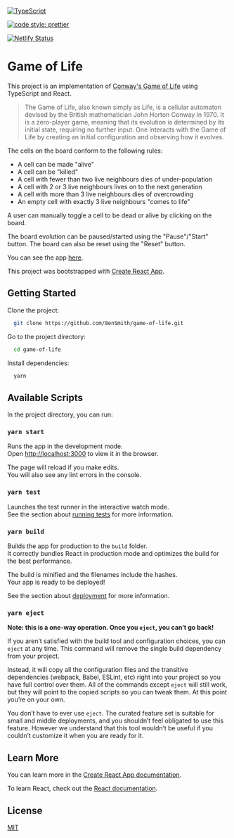 [![TypeScript](https://img.shields.io/badge/%3C%2F%3E-TypeScript-%230074c1.svg)](http://www.typescriptlang.org/)

[![code style: prettier](https://img.shields.io/badge/code_style-prettier-ff69b4.svg?style=flat-square)](https://github.com/prettier/prettier)

[![Netlify Status](https://api.netlify.com/api/v1/badges/bb5c7fa3-de10-4bd2-a1ef-bac60f78a338/deploy-status)](https://app.netlify.com/sites/game-of-1ife/deploys)

# Game of Life

This project is an implementation of [Conway's Game of Life](https://en.wikipedia.org/wiki/Conway%27s_Game_of_Life) using TypeScript and React.

> The Game of Life, also known simply as Life, is a cellular automaton devised by the British mathematician John Horton Conway in 1970. It is a zero-player game, meaning that its evolution is determined by its initial state, requiring no further input. One interacts with the Game of Life by creating an initial configuration and observing how it evolves.

The cells on the board conform to the following rules:

- A cell can be made "alive"
- A cell can be "killed"
- A cell with fewer than two live neighbours dies of under-population
- A cell with 2 or 3 live neighbours lives on to the next generation
- A cell with more than 3 live neighbours dies of overcrowding
- An empty cell with exactly 3 live neighbours "comes to life"

A user can manually toggle a cell to be dead or alive by clicking on the board.

The board evolution can be paused/started using the "Pause"/"Start" button. The board can also be reset using the "Reset" button.

You can see the app [here](https://game-of-1ife.netlify.app).

This project was bootstrapped with [Create React App](https://github.com/facebook/create-react-app).

## Getting Started

Clone the project:

```zsh
  git clone https://github.com/8enSmith/game-of-life.git
```

Go to the project directory:

```zsh
  cd game-of-life
```

Install dependencies:

```zsh
  yarn
```

## Available Scripts

In the project directory, you can run:

### `yarn start`

Runs the app in the development mode.\
Open [http://localhost:3000](http://localhost:3000) to view it in the browser.

The page will reload if you make edits.\
You will also see any lint errors in the console.

### `yarn test`

Launches the test runner in the interactive watch mode.\
See the section about [running tests](https://facebook.github.io/create-react-app/docs/running-tests) for more information.

### `yarn build`

Builds the app for production to the `build` folder.\
It correctly bundles React in production mode and optimizes the build for the best performance.

The build is minified and the filenames include the hashes.\
Your app is ready to be deployed!

See the section about [deployment](https://facebook.github.io/create-react-app/docs/deployment) for more information.

### `yarn eject`

**Note: this is a one-way operation. Once you `eject`, you can’t go back!**

If you aren’t satisfied with the build tool and configuration choices, you can `eject` at any time. This command will remove the single build dependency from your project.

Instead, it will copy all the configuration files and the transitive dependencies (webpack, Babel, ESLint, etc) right into your project so you have full control over them. All of the commands except `eject` will still work, but they will point to the copied scripts so you can tweak them. At this point you’re on your own.

You don’t have to ever use `eject`. The curated feature set is suitable for small and middle deployments, and you shouldn’t feel obligated to use this feature. However we understand that this tool wouldn’t be useful if you couldn’t customize it when you are ready for it.

## Learn More

You can learn more in the [Create React App documentation](https://facebook.github.io/create-react-app/docs/getting-started).

To learn React, check out the [React documentation](https://reactjs.org/).

## License

[MIT](https://choosealicense.com/licenses/mit/)
